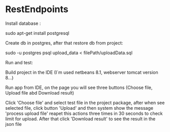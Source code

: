 # RestEndpoints
Install database :

 sudo apt-get install postgresql
 
 Create db in postgres, after that restore db from project:
 
 sudo -u postgres psql upload_data < filePath/uploadData.sql
  
 Run and test:
 
 Build project in the IDE (I`m used netbeans 8.1, webserver tomcat version 8...)
 
 Run app from IDE, on the page you will see three buttons (Choose file, Upload file abd Download result)
 
 Click 'Choose file' and select test file in the project package, after when see selected file, click button 'Upload' and then system show the message 'process upload file' reapet this actions three times in 30 seconds to check limit for upload. After that click 'Download result' to see the result in the json file 
 
 
 
 
